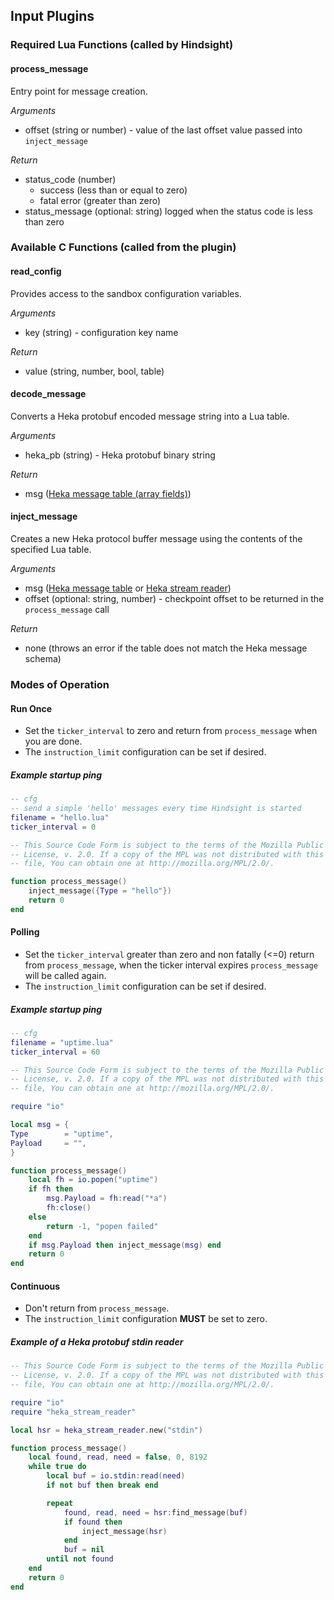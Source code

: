 ## Input Plugins

### Required Lua Functions (called by Hindsight)

#### process_message

Entry point for message creation.

*Arguments*
* offset (string or number) - value of the last offset value passed into `inject_message`

*Return*
* status_code (number)
  - success (less than or equal to zero)
  - fatal error (greater than zero)
* status_message (optional: string) logged when the status code is less than zero

### Available C Functions (called from the plugin)

#### read_config

Provides access to the sandbox configuration variables.

*Arguments*
* key (string) - configuration key name

*Return*
* value (string, number, bool, table)

#### decode_message

Converts a Heka protobuf encoded message string into a Lua table.

*Arguments*
* heka_pb (string) - Heka protobuf binary string

*Return*
* msg ([Heka message table (array fields)](heka_message_table.md#array-based-message-fields))

#### inject_message

Creates a new Heka protocol buffer message using the contents of the specified Lua table.

*Arguments*
* msg ([Heka message table](heka_message_table.md) or [Heka stream reader](heka_stream_reader.md))
* offset (optional: string, number) - checkpoint offset to be returned in the `process_message` call

*Return*
* none (throws an error if the table does not match the Heka message schema)

### Modes of Operation

#### Run Once
* Set the `ticker_interval` to zero and return from `process_message` when you are done.
* The `instruction_limit` configuration can be set if desired.

##### Example startup ping
```lua
-- cfg
-- send a simple 'hello' messages every time Hindsight is started
filename = "hello.lua"
ticker_interval = 0
```

```lua
-- This Source Code Form is subject to the terms of the Mozilla Public
-- License, v. 2.0. If a copy of the MPL was not distributed with this
-- file, You can obtain one at http://mozilla.org/MPL/2.0/.

function process_message()
    inject_message({Type = "hello"})
    return 0
end

```

#### Polling

* Set the `ticker_interval` greater than zero and non fatally (<=0) return from `process_message`,
  when the ticker interval expires `process_message` will be called again.
* The `instruction_limit` configuration can be set if desired.

##### Example startup ping
```lua
-- cfg
filename = "uptime.lua"
ticker_interval = 60
```

```lua
-- This Source Code Form is subject to the terms of the Mozilla Public
-- License, v. 2.0. If a copy of the MPL was not distributed with this
-- file, You can obtain one at http://mozilla.org/MPL/2.0/.

require "io"

local msg = {
Type        = "uptime",
Payload     = "",
}

function process_message()
    local fh = io.popen("uptime")
    if fh then
        msg.Payload = fh:read("*a")
        fh:close()
    else
        return -1, "popen failed"
    end
    if msg.Payload then inject_message(msg) end
    return 0
end

```

#### Continuous

* Don't return from `process_message`.
* The `instruction_limit` configuration **MUST** be set to zero.

##### Example of a Heka protobuf stdin reader

```lua
-- This Source Code Form is subject to the terms of the Mozilla Public
-- License, v. 2.0. If a copy of the MPL was not distributed with this
-- file, You can obtain one at http://mozilla.org/MPL/2.0/.

require "io"
require "heka_stream_reader"

local hsr = heka_stream_reader.new("stdin")

function process_message()
    local found, read, need = false, 0, 8192
    while true do
        local buf = io.stdin:read(need)
        if not buf then break end

        repeat
            found, read, need = hsr:find_message(buf)
            if found then
                inject_message(hsr)
            end
            buf = nil
        until not found
    end
    return 0
end

```
